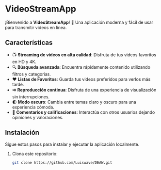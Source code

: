 # VideoStreamApp

¡Bienvenido a **VideoStreamApp**! 🎥 Una aplicación moderna y fácil de usar para transmitir videos en línea.

## Características

- 📺 **Streaming de videos en alta calidad**: Disfruta de tus videos favoritos en HD y 4K.
- 🔍 **Búsqueda avanzada**: Encuentra rápidamente contenido utilizando filtros y categorías.
- ❤️ **Listas de Favoritos**: Guarda tus videos preferidos para verlos más tarde.
- ⏯️ **Reproducción continua**: Disfruta de una experiencia de visualización sin interrupciones.
- 🌓 **Modo oscuro**: Cambia entre temas claro y oscuro para una experiencia cómoda.
- 💬 **Comentarios y calificaciones**: Interactúa con otros usuarios dejando opiniones y valoraciones.

## Instalación

Sigue estos pasos para instalar y ejecutar la aplicación localmente.

1. Clona este repositorio:
   ```bash
   git clone https://github.com/Luiswave/DEAW.git
